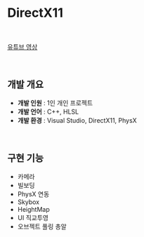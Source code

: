 # DirectX11

<br>

[유튜브 영상](https://youtu.be/oKvYUiVG-g8?si=Tr09Sb1_L0cLxAzb)


<br>

## 개발 개요

- **개발 인원** : 1인 개인 프로젝트
- **개발 언어** : C++, HLSL
- **개발 환경** : Visual Studio, DirectX11, PhysX

<br>

## 구현 기능

- 카메라
- 빌보딩
- PhysX 연동
- Skybox
- HeightMap
- UI 직교투영
- 오브젝트 풀링 총알
